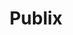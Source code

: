 ---
title: "Publix"
url: /port-saint-lucie/publix-northwest-saint-lucie-west-boulevard/
shop: supermarket
---